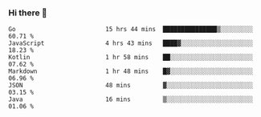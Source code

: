 ### Hi there 👋

<!--
**yeya24/yeya24** is a ✨ _special_ ✨ repository because its `README.md` (this file) appears on your GitHub profile.

Here are some ideas to get you started:

- 🔭 I’m currently working on ...
- 🌱 I’m currently learning ...
- 👯 I’m looking to collaborate on ...
- 🤔 I’m looking for help with ...
- 💬 Ask me about ...
- 📫 How to reach me: ...
- 😄 Pronouns: ...
- ⚡ Fun fact: ...
-->

<!--START_SECTION:waka-->

```text
Go                         15 hrs 44 mins  ███████████████▒░░░░░░░░░   60.71 %
JavaScript                 4 hrs 43 mins   ████▓░░░░░░░░░░░░░░░░░░░░   18.23 %
Kotlin                     1 hr 58 mins    ██░░░░░░░░░░░░░░░░░░░░░░░   07.62 %
Markdown                   1 hr 48 mins    █▓░░░░░░░░░░░░░░░░░░░░░░░   06.96 %
JSON                       48 mins         ▓░░░░░░░░░░░░░░░░░░░░░░░░   03.15 %
Java                       16 mins         ▒░░░░░░░░░░░░░░░░░░░░░░░░   01.06 %
```

<!--END_SECTION:waka-->
